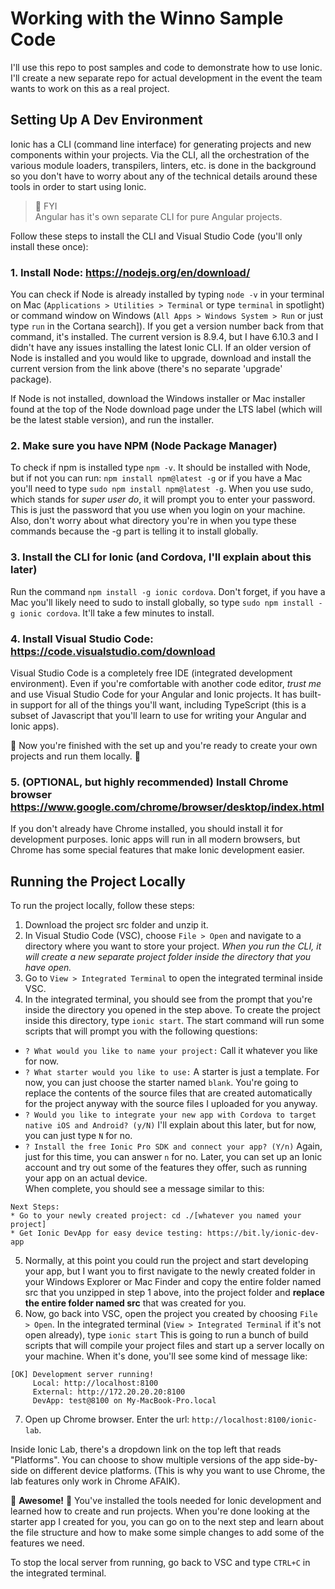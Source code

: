 # Working with the Winno Sample Code

I'll use this repo to post samples and code to demonstrate how to use Ionic.  I'll create a new separate repo for actual development in the event the team wants to work on this as a real project.  

## Setting Up A Dev Environment

Ionic has a CLI (command line interface) for generating projects and new components within your projects.  Via the CLI, all the orchestration of the various module loaders, transpilers, linters, etc. is done in the background so you don't have to worry about any of the technical details around these tools in order to start using Ionic. 


>:triangular_flag_on_post: FYI  
>Angular has it's own separate CLI for pure Angular projects.


Follow these steps to install the CLI and Visual Studio Code (you'll only install these once):

### 1. Install Node: https://nodejs.org/en/download/ 

You can check if Node is already installed by typing `node -v` in your terminal on Mac (`Applications > Utilities > Terminal` or type `terminal` in spotlight) or command window on Windows (`All Apps > Windows System > Run` or just type `run` in the Cortana search]).  If you get a version number back from that command, it's installed.  The current version is 8.9.4, but I have 6.10.3 and I didn't have any issues installing the latest Ionic CLI.  If an older version of Node is installed and you would like to upgrade, download and install the current version from the link above (there's no separate 'upgrade' package).  

If Node is not installed, download the Windows installer or Mac installer found at the top of the Node download page under the LTS label (which will be the latest stable version), and run the installer.  

### 2. Make sure you have NPM (Node Package Manager) 

To check if npm is installed type `npm -v`.  It should be installed with Node, but if not you can run: `npm install npm@latest -g` or if you have a Mac you'll need to type `sudo npm install npm@latest -g`.  When you use sudo, which stands for *super user do*, it will prompt you to enter your password.  This is just the password that you use when you login on your machine. Also, don't worry about what directory you're in when you type these commands because the -g part is telling it to install globally. 

### 3. Install the CLI for Ionic (and Cordova, I'll explain about this later)

Run the command `npm install -g ionic cordova`.  Don't forget, if you have a Mac you'll likely need to sudo to install globally, so type `sudo npm install -g ionic cordova`.  It'll take a few minutes to install.  

### 4. Install Visual Studio Code: https://code.visualstudio.com/download

Visual Studio Code is a completely free IDE (integrated development environment).  Even if you're comfortable with another code editor, *trust me* and use Visual Studio Code for your Angular and Ionic projects.  It has built-in support for all of the things you'll want, including TypeScript (this is a subset of Javascript that you'll learn to use for writing your Angular and Ionic apps).  

:checkered_flag: Now you're finished with the set up and you're ready to create your own projects and run them locally. :checkered_flag:

### 5. (OPTIONAL, but highly recommended) Install Chrome browser https://www.google.com/chrome/browser/desktop/index.html

If you don't already have Chrome installed, you should install it for development purposes.  Ionic apps will run in all modern browsers, but Chrome has some special features that make Ionic development easier.


## Running the Project Locally

To run the project locally, follow these steps:

1. Download the project src folder and unzip it. 
2. In Visual Studio Code (VSC), choose `File > Open` and navigate to a directory where you want to store your project.  *When you run the CLI, it will create a new separate project folder inside the directory that you have open.*
3. Go to `View > Integrated Terminal` to open the integrated terminal inside VSC.  
4. In the integrated terminal, you should see from the prompt that you're inside the directory you opened in the step above. To create the project inside this directory, type `ionic start`. The start command will run some scripts that will prompt you with the following questions:
 - `? What would you like to name your project:` Call it whatever you like for now. 
 - `? What starter would you like to use:` A starter is just a template.  For now, you can just choose the starter named `blank`. You're going to replace the contents of the source files that are created automatically for the project anyway with the source files I uploaded for you anyway.
 - `? Would you like to integrate your new app with Cordova to target native iOS and Android? (y/N)` I'll explain about this later, but for now, you can just type `N` for no.
 - `? Install the free Ionic Pro SDK and connect your app? (Y/n)` Again, just for this time, you can answer `n` for no.  Later, you can set up an Ionic account and try out some of the features they offer, such as running your app on an actual device.  
 When complete, you should see a message similar to this:
 ```
 Next Steps:
* Go to your newly created project: cd ./[whatever you named your project]
* Get Ionic DevApp for easy device testing: https://bit.ly/ionic-dev-app
```
5. Normally, at this point you could run the project and start developing your app, but I want you to first navigate to the newly created folder in your Windows Explorer or Mac Finder and copy the entire folder named src that you unzipped in step 1 above, into the project folder and **replace the entire folder named src** that was created for you.
6. Now, go back into VSC, open the project you created by choosing `File > Open`.  In the integrated terminal (`View > Integrated Terminal` if it's not open already), type `ionic start`
This is going to run a bunch of build scripts that will compile your project files and start up a server locally on your machine.  When it's done, you'll see some kind of message like:
```
[OK] Development server running!
     Local: http://localhost:8100
     External: http://172.20.20.20:8100
     DevApp: test@8100 on My-MacBook-Pro.local
```
7. Open up Chrome browser.  Enter the url: `http://localhost:8100/ionic-lab`.  

Inside Ionic Lab, there's a dropdown link on the top left that reads "Platforms".  You can choose to show multiple versions of the app side-by-side on different device platforms.  (This is why you want to use Chrome, the lab features only work in Chrome AFAIK). 

:tada: **Awesome!** :tada: You've installed the tools needed for Ionic development and learned how to create and run projects.  When you're done looking at the starter app I created for you, you can go on to the next step and learn about the file structure and how to make some simple changes to add some of the features we need.

To stop the local server from running, go back to VSC and type `CTRL+C` in the integrated terminal.
